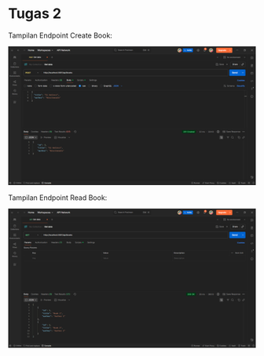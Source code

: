 # Tugas 2

Tampilan Endpoint Create Book:

![alt text](ss/tugas2/endpoint_create.png)

Tampilan Endpoint Read Book:

![alt text](ss/tugas2/endpoint_read.png)